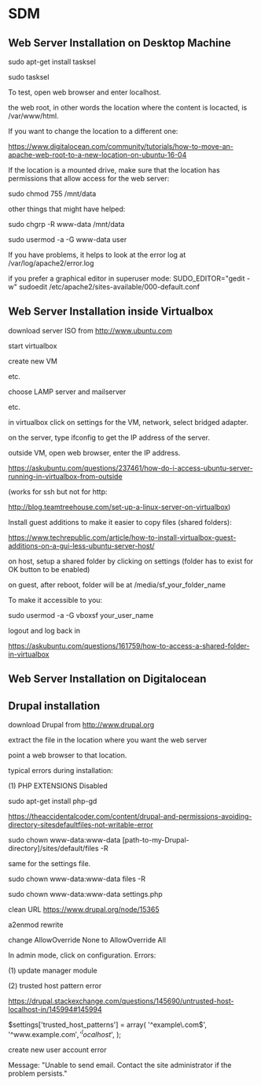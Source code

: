# SDM



<h2>Web Server Installation on Desktop Machine</h2>

sudo apt-get install tasksel

sudo tasksel

To test, open web browser and enter localhost.

the web root, in other words the location where the content is locacted, is /var/www/html.

If you want to change the location to a different one:

https://www.digitalocean.com/community/tutorials/how-to-move-an-apache-web-root-to-a-new-location-on-ubuntu-16-04

If the location is a mounted drive, make sure that the location has permissions that allow access for the web server:

sudo chmod 755 /mnt/data

other things that might have helped:

sudo chgrp -R www-data /mnt/data

sudo usermod -a -G www-data user




If you have problems, it helps to look at the error log at /var/log/apache2/error.log




if you prefer a graphical editor in superuser mode:
SUDO_EDITOR="gedit -w" sudoedit /etc/apache2/sites-available/000-default.conf 


<h2>Web Server Installation inside Virtualbox</h2>

download server ISO from http://www.ubuntu.com

start virtualbox

create new VM

etc.

choose LAMP server and mailserver

etc.

in virtualbox click on settings for the VM, network, select bridged adapter.

on the server, type ifconfig to get the IP address of the server.

outside VM, open web browser, enter the IP address.

https://askubuntu.com/questions/237461/how-do-i-access-ubuntu-server-running-in-virtualbox-from-outside


(works for ssh but not for http:

http://blog.teamtreehouse.com/set-up-a-linux-server-on-virtualbox)

Install guest additions to make it easier to copy files (shared folders):

https://www.techrepublic.com/article/how-to-install-virtualbox-guest-additions-on-a-gui-less-ubuntu-server-host/

on host, setup a shared folder by clicking on settings (folder has to exist for OK button to be enabled) 

on guest, after reboot, folder will be at /media/sf_your_folder_name

To make it accessible to you: 

sudo usermod -a -G vboxsf your_user_name

logout and log back in

https://askubuntu.com/questions/161759/how-to-access-a-shared-folder-in-virtualbox


<h2>Web Server Installation on Digitalocean</h2>






<h2>Drupal installation</h2>

download Drupal from http://www.drupal.org

extract the file in the location where you want the web server

point a web browser to that location.

typical errors during installation:

(1) PHP EXTENSIONS Disabled

sudo apt-get install php-gd



https://theaccidentalcoder.com/content/drupal-and-permissions-avoiding-directory-sitesdefaultfiles-not-writable-error

sudo chown www-data:www-data [path-to-my-Drupal-directory]/sites/default/files -R

same for the settings file.

sudo chown www-data:www-data files -R

sudo chown www-data:www-data settings.php 

clean URL
https://www.drupal.org/node/15365

a2enmod rewrite

change AllowOverride None to AllowOverride All


In admin mode, click on configuration.
Errors:

(1) update manager module

(2) trusted host pattern error

https://drupal.stackexchange.com/questions/145690/untrusted-host-localhost-in/145994#145994

$settings['trusted_host_patterns'] = array(
  '^example\.com$',
  '^www\.example\.com$',
  '^localhost$',
);




create new user account error

Message: "Unable to send email. Contact the site administrator if the problem persists."

